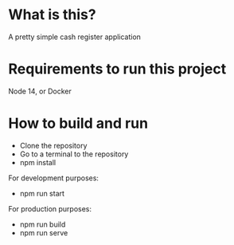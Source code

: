 # What is this?
A pretty simple cash register application

# Requirements to run this project
Node 14, or Docker

# How to build and run
- Clone the repository
- Go to a terminal to the repository
- npm install

For development purposes:
- npm run start

For production purposes: 
- npm run build
- npm run serve



